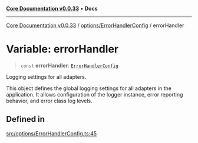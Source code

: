 [**Core Documentation v0.0.33**](../../../README.md) • **Docs**

***

[Core Documentation v0.0.33](../../../modules.md) / [options/ErrorHandlerConfig](../README.md) / errorHandler

# Variable: errorHandler

> `const` **errorHandler**: [`ErrorHandlerConfig`](../interfaces/ErrorHandlerConfig.md)

Logging settings for all adapters.

This object defines the global logging settings for all adapters in the application.
It allows configuration of the logger instance, error reporting behavior, and error class log levels.

## Defined in

[src/options/ErrorHandlerConfig.ts:45](https://github.com/stonemjs/core/blob/077f74fd791b5cd8637e1ab41cbefa238af9d384/src/options/ErrorHandlerConfig.ts#L45)
